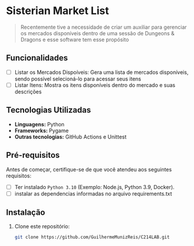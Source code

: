# Sisterian Market List

> Recentemente tive a necessidade de criar um auxiliar para gerenciar os mercados disponíveis dentro de uma sessão de Dungeons & Dragons e esse software tem esse propósito

## Funcionalidades

- [ ] Listar os Mercados Dispoíveis: Gera uma lista de mercados disponíveis, sendo possível selecioná-lo para acessar seus itens
- [ ] Listar Itens: Mostra os itens disponíveis dentro do mercado e suas descrições

## Tecnologias Utilizadas

- **Linguagens:** Python
- **Frameworks:** Pygame
- **Outras tecnologias:** GitHub Actions e Unittest

## Pré-requisitos

Antes de começar, certifique-se de que você atendeu aos seguintes requisitos:

- [ ] Ter instalado `Python 3.10` (Exemplo: Node.js, Python 3.9, Docker).
- [ ] instalar as dependencias informadas no arquivo requirements.txt

## Instalação

1. Clone este repositório:
   ```bash
   git clone https://github.com/GuilhermeMunizReis/C214LAB.git
